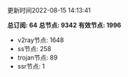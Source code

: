 更新时间2022-08-15 14:13:41

**总订阅: 64**
**总节点: 9342**
**有效节点: 1996**
- v2ray节点: 1648
- ss节点: 258
- trojan节点: 89
- ssr节点: 1
